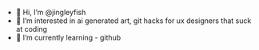 - 👋 Hi, I’m @jingleyfish
- 👀 I’m interested in ai generated art, git hacks for ux designers that suck at coding
- 🌱 I’m currently learning - github

<!---
jingleyfish/jingleyfish is a ✨ special ✨ repository because its `README.md` (this file) appears on your GitHub profile.
You can click the Preview link to take a look at your changes.
--->
